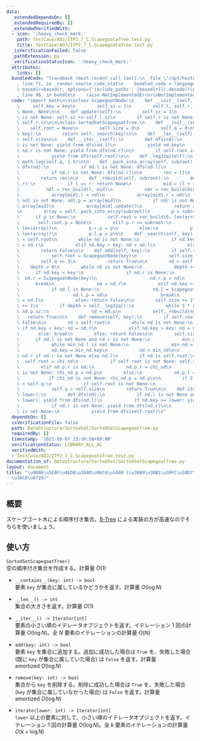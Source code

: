 ```yaml
---
data:
  _extendedDependsOn: []
  _extendedRequiredBy: []
  _extendedVerifiedWith:
  - icon: ':heavy_check_mark:'
    path: TestCase/AOJ/ITP2_7_C.ScapegoataTree.test.py
    title: TestCase/AOJ/ITP2_7_C.ScapegoataTree.test.py
  _isVerificationFailed: false
  _pathExtension: py
  _verificationStatusIcon: ':heavy_check_mark:'
  attributes:
    links: []
  bundledCode: "Traceback (most recent call last):\n  File \"/opt/hostedtoolcache/Python/3.9.7/x64/lib/python3.9/site-packages/onlinejudge_verify/documentation/build.py\"\
    , line 71, in _render_source_code_stat\n    bundled_code = language.bundle(stat.path,\
    \ basedir=basedir, options={'include_paths': [basedir]}).decode()\n  File \"/opt/hostedtoolcache/Python/3.9.7/x64/lib/python3.9/site-packages/onlinejudge_verify/languages/python.py\"\
    , line 96, in bundle\n    raise NotImplementedError\nNotImplementedError\n"
  code: "import math\n\n\nclass ScapegoatNode:\n    def __init__(self, key):\n   \
    \     self.key = key\n        self.sz = 1\n        self.l, self.r, self.p = None,\
    \ None, None\n\n    def update(self):\n        self.sz = 1\n        if self.l\
    \ is not None: self.sz += self.l.sz\n        if self.r is not None: self.sz +=\
    \ self.r.sz\n\n\nclass SortedSetScapegoatTree:\n    def __init__(self):\n    \
    \    self.root = None\n        self.size = 0\n        self.q = 0\n\n    def __contains__(self,\
    \ key):\n        return self._search(key)\n\n    def __len__(self):\n        return\
    \ self.size\n\n    def __iter__(self):\n        def dfs(nd):\n            if nd.l\
    \ is not None: yield from dfs(nd.l)\n            yield nd.key\n            if\
    \ nd.r is not None: yield from dfs(nd.r)\n\n        if self.root is not None:\n\
    \            yield from dfs(self.root)\n\n    def _log32q(self):\n        return\
    \ math.log(self.q, 1.5)\n\n    def _pack_into_array(self, subroot):\n        def\
    \ dfs(nd):\n            if nd.l is not None: dfs(nd.l)\n            res.append(nd)\n\
    \            if nd.r is not None: dfs(nd.r)\n\n        res = []\n        dfs(subroot)\n\
    \        return res\n\n    def _rebuild(self, subroot):\n        def rec_build(l,\
    \ r):\n            if l == r: return None\n            mid = (l + r) // 2\n  \
    \          ndl = rec_build(l, mid)\n            ndr = rec_build(mid + 1, r)\n\
    \            array[mid].l = ndl\n            array[mid].r = ndr\n            if\
    \ ndl is not None: ndl.p = array[mid]\n            if ndr is not None: ndr.p =\
    \ array[mid]\n            array[mid].update()\n            return array[mid]\n\
    \n        array = self._pack_into_array(subroot)\n        p = subroot.p\n\n  \
    \      if p is None:\n            self.root = rec_build(0, len(array))\n     \
    \       self.root.p = None\n        elif p.r == subroot:\n            p.r = rec_build(0,\
    \ len(array))\n            p.r.p = p\n        else:\n            p.l = rec_build(0,\
    \ len(array))\n            p.l.p = p\n\n    def _search(self, key):\n        nd\
    \ = self.root\n        while nd is not None:\n            if nd.key < key: nd\
    \ = nd.r\n            elif nd.key > key: nd = nd.l\n            else: return True\n\
    \        return False\n\n    def add(self, key):\n        if self.root is None:\n\
    \            self.root = ScapegoatNode(key)\n            self.size += 1\n    \
    \        self.q += 1\n            return True\n\n        nd = self.root\n    \
    \    depth = 0\n        while nd is not None:\n            depth += 1\n      \
    \      if nd.key < key:\n                if nd.r is None:\n                  \
    \  nd.r = ScapegoatNode(key)\n                    nd.r.p = nd\n              \
    \      break\n                nd = nd.r\n            elif nd.key > key:\n    \
    \            if nd.l is None:\n                    nd.l = ScapegoatNode(key)\n\
    \                    nd.l.p = nd\n                    break\n                nd\
    \ = nd.l\n            else: return False\n\n        self.size += 1\n        self.q\
    \ += 1\n        if depth > self._log32q():\n            while 3 * nd.sz <= 2 *\
    \ nd.p.sz:\n                nd = nd.p\n            self._rebuild(nd.p)\n     \
    \   return True\n\n    def remove(self, key):\n        if self.root is None: return\
    \ False\n\n        nd = self.root\n        while nd is not None:\n           \
    \ if nd.key < key: nd = nd.r\n            elif nd.key > key: nd = nd.l\n     \
    \       else: break\n        else: return False\n\n        self.size -= 1\n  \
    \      if nd.l is not None and nd.r is not None:\n            min_nd = nd.r\n\
    \            while min_nd.l is not None:\n                min_nd = min_nd.l\n\
    \            nd.key = min_nd.key\n            nd = min_nd\n\n        chi_nd =\
    \ nd.r if nd.r is not None else nd.l\n        if nd is self.root:\n          \
    \  self.root = chi_nd\n            if self.root is not None: self.root.p = None\n\
    \        elif nd.p.r is nd:\n            nd.p.r = chi_nd\n            if chi_nd\
    \ is not None: chi_nd.p = nd.p\n        else:\n            nd.p.l = chi_nd\n \
    \           if chi_nd is not None: chi_nd.p = nd.p\n\n        if 2 * self.size\
    \ < self.q:\n            if self.root is not None:\n                self._rebuild(self.root)\n\
    \            self.q = self.size\n        return True\n\n    def iterate(self,\
    \ lower):\n        def dfs(nd):\n            if nd.l is not None and (nd.key >\
    \ lower): yield from dfs(nd.l)\n            if nd.key >= lower: yield nd.key\n\
    \            if nd.r is not None: yield from dfs(nd.r)\n\n        if self.root\
    \ is not None:\n            yield from dfs(self.root)\n"
  dependsOn: []
  isVerificationFile: false
  path: DataStructure/SortedSet/SortedSetScapegoatTree.py
  requiredBy: []
  timestamp: '2021-09-07 23:36:50+09:00'
  verificationStatus: LIBRARY_ALL_AC
  verifiedWith:
  - TestCase/AOJ/ITP2_7_C.ScapegoataTree.test.py
documentation_of: DataStructure/SortedSet/SortedSetScapegoatTree.py
layout: document
title: "\u9806\u5E8F\u4ED8\u304D\u96C6\u5408 (\u30B9\u30B1\u30FC\u30D7\u30B4\u30FC\
  \u30C8\u6728)"
---
```


## 概要
スケープゴート木による順序付き集合。[B-Tree](https://neterukun1993.github.io/Library/DataStructure/SortedSet/SortedSetBTree.py) による実装の方が高速なのでそちらを使いましょう。

## 使い方
`SortedSetScapegoatTree()`  
空の順序付き集合を作成する。計算量 $O(1)$

- `__contains__(key: int) -> bool`  
要素 `key` が集合に属しているかどうかを返す。計算量 $O(\log N)$

- `__len__() -> int`  
集合の大きさを返す。計算量 $O(1)$

- `__iter__() -> Iterator[int]`  
要素の小さい順のイテレータオブジェクトを返す。イテレーション $1$ 回の計算量 $O(\log N)$。全 $N$ 要素のイテレーションの計算量 $O(N)$

- `add(key: int) -> bool`  
要素 `key` を集合に追加する。追加に成功した場合は `True` を、失敗した場合 (既に `key` が集合に属していた場合) は `False` を返す。計算量 $\mathrm{amortized}\ O(\log N)$

- `remove(key: int) -> bool`  
集合から `key` を削除する。削除に成功した場合は `True` を、失敗した場合 (`key` が集合に属していなかった場合) は `False` を返す。計算量 $\mathrm{amortized}\ O(\log N)$

- `iterate(lower: int) -> Iterator[int]`  
`lower` 以上の要素に対して、小さい順のイテレータオブジェクトを返す。イテレーション $1$ 回の計算量 $O(\log N)$。全 $k$ 要素のイテレーションの計算量 $O(k + \log N)$
